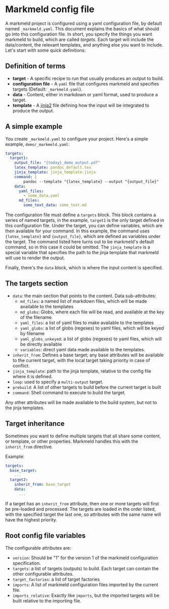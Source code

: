 
# Markmeld config file

A markmeld project is configured using a yaml configuration file, by default named `_markmeld.yaml`. This document explains the basics of what should go into this configuration file. In short, you specify the things you want markmeld to build, which are called *targets*. Each target will include the data/content, the relevant templates, and anything else you want to include. Let's start with some quick definitions:

## Definition of terms

- **target** - A specific recipe to run that usually produces an output to build.
- **configuration file** - A `yaml` file that configures markmeld and specifies targets (Default:  `_markmeld.yaml`).
- **data** - Content, either in markdown or yaml format, used to produce a target.
- **template** - A [jinja2](https://palletsprojects.com/p/jinja/) file defining how the input will be integrated to produce the output.

## A simple example

You create `_markmeld.yaml` to configure your project. Here's a simple example, `demo/_markmeld.yaml`:

```yaml
targets:
  target1:
    output_file: "{today}_demo_output.pdf"  
    latex_template: pandoc_default.tex
    jinja_template: jinja_template.jinja
    command: |
        pandoc --template "{latex_template} --output "{output_file}"
    data:
      yaml_files:
        - some_data.yaml
      md_files:
        some_text_data: some_text.md
```


The configuration file must define a `targets` block. This block contains a series of named targets, in the example, `target1` is the only target defined in this configuration file. Under the target, you can define variables, which are then available for your command. In this example, the command uses `{latex_template}` and `{output_file}`, which are defined as variables under the target. The command listed here turns out to be markmeld's default command, so in this case it could be omitted. The `jinja_template` is a special variable that specifies the path to the jinja template that markmeld will use to render the output.

Finally, there's the `data` block, which is where the input content is specified.

## The targets section

- `data`: the main section that points to the content. Data sub-attributes:
    - `md_files`: a named list of markdown files, which will be made available to the templates
    - `md_globs`: Globs, where each file will be read, and available at the key of the filename.
    - `yaml_files`: a list of yaml files to make available to the templates
    - `yaml_globs`: a list of globs (regexes) to yaml files, which will be keyed by filename
    - `yaml_globs_unkeyed`: a list of globs (regexes) to yaml files, which will be directly available
    - `variables`: direct yaml data made available to the templates.
- `inherit_from`: Defines a base target; any base attributes will be available to the current target, with the local target taking priority in case of conflict.
- `jinja_template`: path to the jinja template, relative to the config file where it is defined.
- `loop`: used to specify a `multi-output` target.
- `prebuild`: A list of other targets to build before the current target is built
- `command`: Shell command to execute to build the target. 

Any other attributes will be made available to the build system, but not to the jinja templates.


## Target inheritance

Sometimes you want to define multiple targets that all share some content, or template, or other properties. Markmeld handles this with the `inherit_from` directive.

Example:

```yaml
targets:
  base_target:
    ...
  target2:
    inherit_from: base_target
    data:
      ...
```

If a target has an `inherit_from` attribute, then one or more targets will first be pre-loaded and processed. The targets are loaded in the order listed, with the specified target the last one, so attributes with the same name will have the highest priority.




## Root config file variables

The configurable attributes are:

- `version`: Should be "1" for the version 1 of the markmeld configuration specification.
- `targets`: a list of targets (outputs) to build. Each target can contain the other configurable attributes.
- `target_factories`: a list of target factories
- `imports`: A list of markmeld configuration files imported by the current file.
- `imports_relative`: Exactly like `imports`, but the imported targets will be built relative to the importing file.

